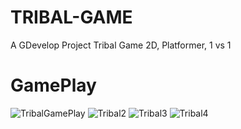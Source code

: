 # TRIBAL-GAME

A GDevelop Project 
Tribal Game 
2D, Platformer, 1 vs 1
# GamePlay
![TribalGamePlay](https://github.com/sumitpoonia57/TribalGame/assets/90952998/12824915-76ee-48a8-a5d5-2cdc056c8811)
![Tribal2](https://github.com/sumitpoonia57/TribalGame/assets/90952998/eb6f5f39-017a-49f7-b1b7-7c670d1dfee1)
![Tribal3](https://github.com/sumitpoonia57/TribalGame/assets/90952998/d7eadd31-5e0a-43fa-8bc5-6dcc62cce19d)
![Tribal4](https://github.com/sumitpoonia57/TribalGame/assets/90952998/b934e98f-9678-45c2-8eda-f7a97b978080)





